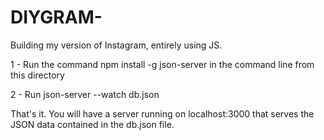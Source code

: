 # DIYGRAM-
Building my version of Instagram, entirely using JS. 

1 - Run the command npm install -g json-server in the command line from this directory

2 - Run json-server --watch db.json

That's it. You will have a server running on localhost:3000 that serves the JSON data contained in the db.json file.
